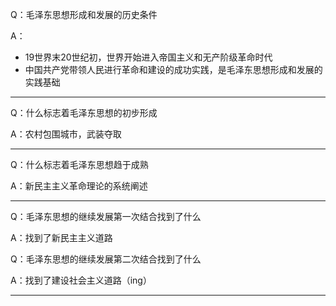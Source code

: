 
Q：毛泽东思想形成和发展的历史条件

A：
* 19世界末20世纪初，世界开始进入帝国主义和无产阶级革命时代
* 中国共产党带领人民进行革命和建设的成功实践，是毛泽东思想形成和发展的实践基础
***
Q：什么标志着毛泽东思想的初步形成

A：农村包围城市，武装夺取
***
Q：什么标志着毛泽东思想趋于成熟

A：新民主主义革命理论的系统阐述
***
Q：毛泽东思想的继续发展第一次结合找到了什么

A：找到了新民主主义道路

Q：毛泽东思想的继续发展第二次结合找到了什么

A：找到了建设社会主义道路（ing）
***
